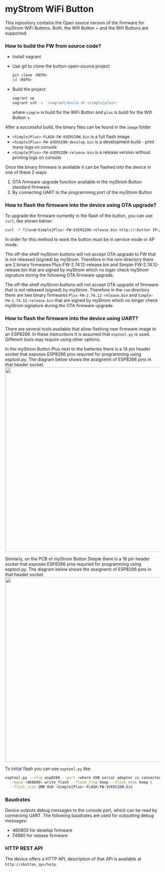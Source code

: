 # myStrom WiFi Button

This repository contains the Open source version of the firmware for myStrom WiFi Buttons. Both, the Wifi Button + and the Wifi Buttons are supported.

### How to build the FW from source code?

- Install vagrant

- Use git to clone the button-open-source project

  ```bash
  git clone <REPO>
  cd <REPO>
  ```

- Build the project

  ```bash
  vagrant up
  vagrant ssh -c '/vagrant/build.sh <simple|plus>'
  ```
  
  where `simple` is build for the WiFi Button and `plus` is build for the Wifi Button +.

After a successful build, the binary files can be found in the `image` folder

- `<Simple|Plus>-FLASH-FW-$VERSION.bin` is a full flash image
- `<Simple|Plus>-FW-$VERSION-develop.bin` is a development build - print many logs on console
- `<Simple|Plus>-FW-$VERSION-release.bin` is a release version without printing logs on console

Once the binary firmware is available it can be flashed into the device in one of these 2 ways:

1. OTA firmware upgrade function available in the myStrom Button standard firmware
2. By connecting UART to the programming port of the myStrom Button

### How to flash the firmware into the device using OTA upgrade?

To upgrade the firmware currently in the flash of the button, you can use `curl`, like shown below:

```bash
curl -F file=@<Simple|Plus>-FW-$VERSION-release.bin http://<button IP>/load
```

In order for this method to work the button must be in service mode or AP mode. 

The off-the shelf myStrom buttons will not accept OTA upgrade to FW that is not released (signed) by myStrom. Therefore in the rom directory there are 2 binary firmwares Plus-FW-2.74.12-release.bin and Simple-FW-2.74.12-release.bin that are signed by myStrom which no loger check myStrom signature during the following OTA firmware upgrade.

The off-the shelf myStrom buttons will not accept OTA upgrade of firmware that is not released (signed) by myStrom. Therefore in the `rom` directory there are two binary firmwares `Plus-FW-2.74.12-release.bin` and `Simple-FW-2.74.12-release.bin` that are signed by myStrom which no longer check myStrom signature during the  OTA firmware upgrade.

### How to flash the firmware into the device using UART?

There are several tools available that allow flashing new firmware image to an ESP8266. In these instructions it is assumed that `esptool.py` is used. Different tools may require using other options.

In the myStrom Button Plus next to the batteries there is a 14 pin header socket that exposes ESP8266 pins requried for programming using esptool.py. The diagram below shows the assignemt of ESP8266 pins in that header socket. 
<img src="PlusHeader.png" width="600">

Similarly, on the PCB of myStrom Button Simple there is a 18 pin header socket that exposes ESP8266 pins requried for programming using esptool.py. The diagram below shows the assignemt of ESP8266 pins in that header socket. 
<img src="SimpleHeader.png" width="600">

To initial flash you can use `esptool.py` like:

```bash
esptool.py --chip esp8266 --port <where USB serial adapter is connected> \
  --baud <460800> write_flash --flash_freq keep --flash_mode keep \
  --flash_size 2MB 0x0 <Simple|Plus>-FLASH-FW-$VERSION.bin
```

### Baudrates

Device outputs debug messages to the console port, which can be read by connecting UART. The following baudrates are used for outputting debug messages:

- 460800 for develop firmware
- 74880 for release firmware

### HTTP REST API

The device offers a HTTP API, description of that API is available at `http://<button_ip>/help`.
